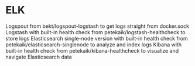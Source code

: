 # ELK
Logspout from bekt/logspout-logstash to get logs straight from docker.sock
Logstash with built-in health check from petekaik/logstash-healthcheck to store logs
Elasticsearch single-node version with built-in health check from petekaik/elasticsearch-singlenode to analyze and index logs
Kibana with built-in health check from petekaik/kibana-healthcheck to visualize and navigate Elasticsearch data
